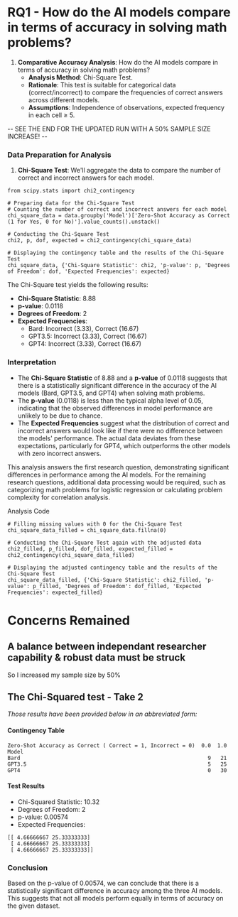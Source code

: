 # RQ1 - How do the AI models compare in terms of accuracy in solving math problems?

1. **Comparative Accuracy Analysis**: How do the AI models compare in terms of accuracy in solving math problems?
   - **Analysis Method**: Chi-Square Test.
   - **Rationale**: This test is suitable for categorical data (correct/incorrect) to compare the frequencies of correct answers across different models.
   - **Assumptions**: Independence of observations, expected frequency in each cell ≥ 5.

-- SEE THE END FOR THE UPDATED RUN WITH A 50% SAMPLE SIZE INCREASE! --

### Data Preparation for Analysis

1. **Chi-Square Test**: We'll aggregate the data to compare the number of correct and incorrect answers for each model.

```
from scipy.stats import chi2_contingency

# Preparing data for the Chi-Square Test
# Counting the number of correct and incorrect answers for each model
chi_square_data = data.groupby('Model')['Zero-Shot Accuracy as Correct (1 for Yes, 0 for No)'].value_counts().unstack()

# Conducting the Chi-Square Test
chi2, p, dof, expected = chi2_contingency(chi_square_data)

# Displaying the contingency table and the results of the Chi-Square Test
chi_square_data, {'Chi-Square Statistic': chi2, 'p-value': p, 'Degrees of Freedom': dof, 'Expected Frequencies': expected}
```

The Chi-Square test yields the following results:

- **Chi-Square Statistic**: 8.88
- **p-value**: 0.0118
- **Degrees of Freedom**: 2
- **Expected Frequencies**:
  - Bard: Incorrect (3.33), Correct (16.67)
  - GPT3.5: Incorrect (3.33), Correct (16.67)
  - GPT4: Incorrect (3.33), Correct (16.67)

### Interpretation
- The **Chi-Square Statistic** of 8.88 and a **p-value** of 0.0118 suggests that there is a statistically significant difference in the accuracy of the AI models (Bard, GPT3.5, and GPT4) when solving math problems.
- The **p-value** (0.0118) is less than the typical alpha level of 0.05, indicating that the observed differences in model performance are unlikely to be due to chance.
- The **Expected Frequencies** suggest what the distribution of correct and incorrect answers would look like if there were no difference between the models' performance. The actual data deviates from these expectations, particularly for GPT4, which outperforms the other models with zero incorrect answers.

This analysis answers the first research question, demonstrating significant differences in performance among the AI models. For the remaining research questions, additional data processing would be required, such as categorizing math problems for logistic regression or calculating problem complexity for correlation analysis.

Analysis Code
```
# Filling missing values with 0 for the Chi-Square Test
chi_square_data_filled = chi_square_data.fillna(0)

# Conducting the Chi-Square Test again with the adjusted data
chi2_filled, p_filled, dof_filled, expected_filled = chi2_contingency(chi_square_data_filled)

# Displaying the adjusted contingency table and the results of the Chi-Square Test
chi_square_data_filled, {'Chi-Square Statistic': chi2_filled, 'p-value': p_filled, 'Degrees of Freedom': dof_filled, 'Expected Frequencies': expected_filled}
```
# Concerns Remained 
## A balance between independant researcher capability & robust data must be struck
So I increased my sample size by 50%
## The Chi-Squared test - Take 2 
*Those results have been provided below in an abbreviated form:*

#### Contingency Table
```
Zero-Shot Accuracy as Correct ( Correct = 1, Incorrect = 0)  0.0  1.0
Model                                                                
Bard                                                           9   21
GPT3.5                                                         5   25
GPT4                                                           0   30
```

#### Test Results
- Chi-Squared Statistic: 10.32
- Degrees of Freedom: 2
- p-value: 0.00574
- Expected Frequencies:
```
[[ 4.66666667 25.33333333]
 [ 4.66666667 25.33333333]
 [ 4.66666667 25.33333333]]
```

### Conclusion

Based on the p-value of 0.00574, we can conclude that there is a statistically significant difference in accuracy among the three AI models. This suggests that not all models perform equally in terms of accuracy on the given dataset.
